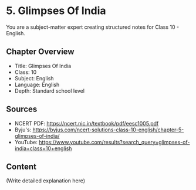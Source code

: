 # 5. Glimpses Of India

You are a subject-matter expert creating structured notes for Class 10 - English.

## Chapter Overview
- Title: Glimpses Of India
- Class: 10
- Subject: English
- Language: English
- Depth: Standard school level

## Sources
- NCERT PDF: https://ncert.nic.in/textbook/pdf/eesc1005.pdf
- Byju's: https://byjus.com/ncert-solutions-class-10-english/chapter-5-glimpses-of-india/
- YouTube: https://www.youtube.com/results?search_query=glimpses-of-india+class+10+english

## Content
(Write detailed explanation here)
